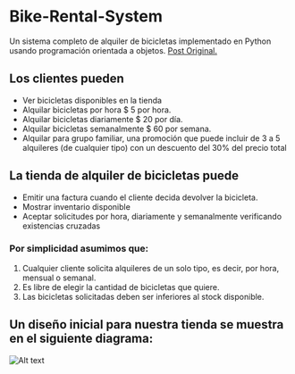# Bike-Rental-System

Un sistema completo de alquiler de bicicletas implementado en Python usando programación orientada a objetos. [Post Original.](https://medium.com/@gurupratap.matharu/object-oriented-programming-project-in-python-for-your-github-portfolio-d34feaf1332c)

## Los clientes pueden

- Ver bicicletas disponibles en la tienda
- Alquilar bicicletas por hora $ 5 por hora.
- Alquilar bicicletas diariamente $ 20 por día.
- Alquilar bicicletas semanalmente $ 60 por semana.
- Alquilar para grupo  familiar, una promoción que puede incluir de 3 a 5 alquileres (de cualquier tipo) con un descuento del 30% del precio total

## La tienda de alquiler de bicicletas puede

- Emitir una factura cuando el cliente decida devolver la bicicleta.
- Mostrar inventario disponible
- Aceptar solicitudes por hora, diariamente y semanalmente verificando existencias cruzadas

### Por simplicidad asumimos que:

1. Cualquier cliente solicita alquileres de un solo tipo, es decir, por hora, mensual o semanal.
2. Es libre de elegir la cantidad de bicicletas que quiere.
3. Las bicicletas solicitadas deben ser inferiores al stock disponible.

## Un diseño inicial para nuestra tienda se muestra en el siguiente diagrama:

![Alt text](docs/uml_01.png)

